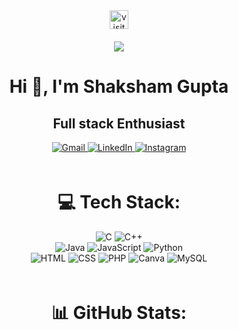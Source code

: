<div style="display: flex; flex-direction: column; gap: 20px; justify-content: center; align-items: center;" align="center">
  <div class="visit-count">
    <a href="https://visitcount.itsvg.in">
      <img src="https://visitcount.itsvg.in/api?id=gshaksham&label=Profile%20Views&color=6&icon=0&pretty=true" alt="visit count" height="30px" />
    </a>
  </div>

  <div class="about-me">
    <div class="img">
      <img src="https://raw.githubusercontent.com/chiraag-kakar/chiraag-kakar/master/hadder.gif">
    </div>
    <h1 id="about-me" class="heading">Hi 👋, I'm Shaksham Gupta</h1>
    <div class="container">
      <h2 class="about-me-para">Full stack Enthusiast</h2>
      <a href="mailto:guptashaksham94@gmail.com">
        <img src="https://img.shields.io/badge/Gmail-%25230077B5.svg?logo=gmail&logoColor=red" alt="Gmail" />
      </a>
      <a href="https://www.linkedin.com/in/shaksham-gupta-615301256/">
        <img src="https://img.shields.io/badge/LinkedIn-%230077B5.svg?logo=linkedin&logoColor=white" alt="LinkedIn" />
      </a>
      <a href="https://instagram.com/gshaksham94?igshid=MzRlODBiNWFlZA==">
        <img src="https://img.shields.io/badge/Instagram-%25230077B5.svg?logo=instagram&logoColor=white" alt="Instagram" />
      </a>
    </div>
  </div>

  <div class="techstack" align="center">
    <h1 id="techstack" class="heading">💻 Tech Stack:</h1>
    <div class="container">
      <img src="https://img.shields.io/badge/c-%2300599C.svg?style=for-the-badge&logo=c&logoColor=white" alt="C" />
      <img src="https://img.shields.io/badge/c++-%2300599C.svg?style=for-the-badge&logo=c%2B%2B&logoColor=white" alt="C++" /><br/>
      <img src="https://img.shields.io/badge/java-%23ED8B00.svg?style=for-the-badge&logo=java&logoColor=white" alt="Java" />
      <img src="https://img.shields.io/badge/javascript-%23323330.svg?style=for-the-badge&logo=javascript&logoColor=%23F7DF1E" alt="JavaScript" />
      <img src="https://img.shields.io/badge/python-3670A0?style=for-the-badge&logo=python&logoColor=ffdd54" alt="Python" /><br/>
      <img src="https://img.shields.io/badge/HTML5-E34F26?style=for-the-badge&logo=html5&logoColor=white" alt="HTML" />
      <img src="https://img.shields.io/badge/CSS3-1572B6?style=for-the-badge&logo=css3&logoColor=white" alt="CSS" />
      <img src="https://img.shields.io/badge/PHP-777BB4?style=for-the-badge&logo=php&logoColor=white" alt="PHP" />
      <img src="https://img.shields.io/badge/Canva-%2300C4CC.svg?&style=for-the-badge&logo=Canva&logoColor=white" alt="Canva" />
        <img src="https://img.shields.io/badge/MySQL-%2300f.svg?style=for-the-badge&logo=mysql&logoColor=white" alt="MySQL" /><br/>
    </div>
  </div>

  <div class="github-stats" align="center">
    <h1 class="heading">📊 GitHub Stats:</h1>
    <div class="container">
      <img src="https://github-readme-stats.vercel.app/api?username=gshaksham&theme=dark&hide_border=false&include_all_commits=true&count_private=true" alt="" />
      <img src="https://github-readme-stats.vercel.app/api/top-langs/?username=gshaksham&theme=dark&hide_border=false&include_all_commits=true&count_private=true&layout=compact" alt="" />
      <img src="https://github-readme-streak-stats.herokuapp.com/?user=gshaksham&theme=dark&hide_border=false" alt="" />
    </div>
  </div>
</div>
